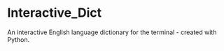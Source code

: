 # Interactive_Dict
An interactive English language dictionary for the terminal - created with Python.
